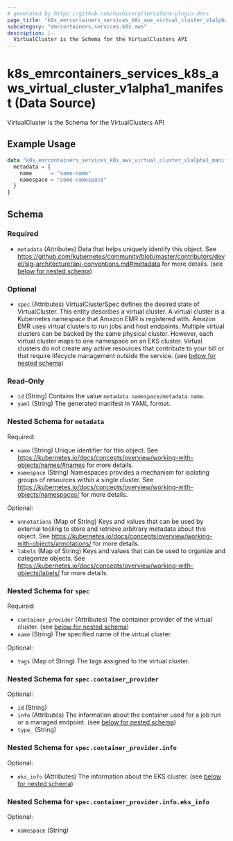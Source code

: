 ```yaml
---
# generated by https://github.com/hashicorp/terraform-plugin-docs
page_title: "k8s_emrcontainers_services_k8s_aws_virtual_cluster_v1alpha1_manifest Data Source - terraform-provider-k8s"
subcategory: "emrcontainers.services.k8s.aws"
description: |-
  VirtualCluster is the Schema for the VirtualClusters API
---
```


# k8s_emrcontainers_services_k8s_aws_virtual_cluster_v1alpha1_manifest (Data Source)

VirtualCluster is the Schema for the VirtualClusters API

## Example Usage

```terraform
data "k8s_emrcontainers_services_k8s_aws_virtual_cluster_v1alpha1_manifest" "example" {
  metadata = {
    name      = "some-name"
    namespace = "some-namespace"
  }
}
```

<!-- schema generated by tfplugindocs -->
## Schema

### Required

- `metadata` (Attributes) Data that helps uniquely identify this object. See https://github.com/kubernetes/community/blob/master/contributors/devel/sig-architecture/api-conventions.md#metadata for more details. (see [below for nested schema](#nestedatt--metadata))

### Optional

- `spec` (Attributes) VirtualClusterSpec defines the desired state of VirtualCluster.  This entity describes a virtual cluster. A virtual cluster is a Kubernetes namespace that Amazon EMR is registered with. Amazon EMR uses virtual clusters to run jobs and host endpoints. Multiple virtual clusters can be backed by the same physical cluster. However, each virtual cluster maps to one namespace on an EKS cluster. Virtual clusters do not create any active resources that contribute to your bill or that require lifecycle management outside the service. (see [below for nested schema](#nestedatt--spec))

### Read-Only

- `id` (String) Contains the value `metadata.namespace/metadata.name`.
- `yaml` (String) The generated manifest in YAML format.

<a id="nestedatt--metadata"></a>
### Nested Schema for `metadata`

Required:

- `name` (String) Unique identifier for this object. See https://kubernetes.io/docs/concepts/overview/working-with-objects/names/#names for more details.
- `namespace` (String) Namespaces provides a mechanism for isolating groups of resources within a single cluster. See https://kubernetes.io/docs/concepts/overview/working-with-objects/namespaces/ for more details.

Optional:

- `annotations` (Map of String) Keys and values that can be used by external tooling to store and retrieve arbitrary metadata about this object. See https://kubernetes.io/docs/concepts/overview/working-with-objects/annotations/ for more details.
- `labels` (Map of String) Keys and values that can be used to organize and categorize objects. See https://kubernetes.io/docs/concepts/overview/working-with-objects/labels/ for more details.


<a id="nestedatt--spec"></a>
### Nested Schema for `spec`

Required:

- `container_provider` (Attributes) The container provider of the virtual cluster. (see [below for nested schema](#nestedatt--spec--container_provider))
- `name` (String) The specified name of the virtual cluster.

Optional:

- `tags` (Map of String) The tags assigned to the virtual cluster.

<a id="nestedatt--spec--container_provider"></a>
### Nested Schema for `spec.container_provider`

Optional:

- `id` (String)
- `info` (Attributes) The information about the container used for a job run or a managed endpoint. (see [below for nested schema](#nestedatt--spec--container_provider--info))
- `type_` (String)

<a id="nestedatt--spec--container_provider--info"></a>
### Nested Schema for `spec.container_provider.info`

Optional:

- `eks_info` (Attributes) The information about the EKS cluster. (see [below for nested schema](#nestedatt--spec--container_provider--info--eks_info))

<a id="nestedatt--spec--container_provider--info--eks_info"></a>
### Nested Schema for `spec.container_provider.info.eks_info`

Optional:

- `namespace` (String)
